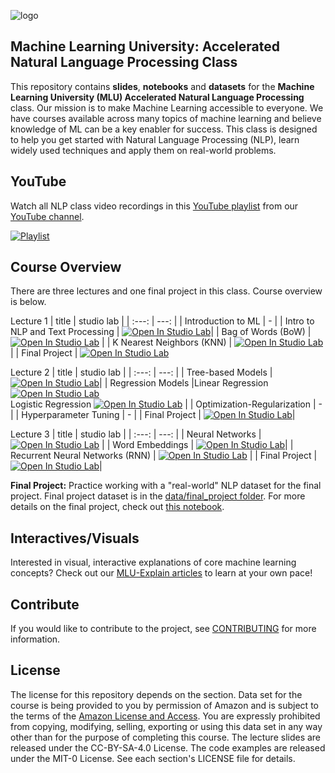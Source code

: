 ![logo](data/MLU_Logo.png)
## Machine Learning University: Accelerated Natural Language Processing Class

This repository contains __slides__, __notebooks__ and __datasets__ for the __Machine Learning University (MLU) Accelerated Natural Language Processing__ class. Our mission is to make Machine Learning accessible to everyone. We have courses available across many topics of machine learning and believe knowledge of ML can be a key enabler for success. This class is designed to help you get started with Natural Language Processing (NLP), learn widely used techniques and apply them on real-world problems.

## YouTube
Watch all NLP class video recordings in this [YouTube playlist](https://www.youtube.com/playlist?list=PL8P_Z6C4GcuWfAq8Pt6PBYlck4OprHXsw) from our [YouTube channel](https://www.youtube.com/channel/UC12LqyqTQYbXatYS9AA7Nuw/playlists).

[![Playlist](https://img.youtube.com/vi/0FXKbEgz-uU/0.jpg)](https://www.youtube.com/playlist?list=PL8P_Z6C4GcuWfAq8Pt6PBYlck4OprHXsw)

## Course Overview
There are three lectures and one final project in this class. Course overview is below.

Lecture 1
| title | studio lab |
| :---: | ---: |
| Introduction to ML | - |
| Intro to NLP and Text Processing | [![Open In Studio Lab](https://studiolab.sagemaker.aws/studiolab.svg)](https://studiolab.sagemaker.aws/import/github/aws-samples/aws-machine-learning-university-accelerated-nlp/blob/main/notebooks/MLA-NLP-Lecture1-Text-Process.ipynb)|
| Bag of Words (BoW) | [![Open In Studio Lab](https://studiolab.sagemaker.aws/studiolab.svg)](https://studiolab.sagemaker.aws/import/github/aws-samples/aws-machine-learning-university-accelerated-nlp/blob/main/notebooks/MLA-NLP-Lecture1-BOW.ipynb) |
| K Nearest Neighbors (KNN) | [![Open In Studio Lab](https://studiolab.sagemaker.aws/studiolab.svg)](https://studiolab.sagemaker.aws/import/github/aws-samples/aws-machine-learning-university-accelerated-nlp/blob/main/notebooks/MLA-NLP-Lecture1-KNN.ipynb) |
| Final Project | [![Open In Studio Lab](https://studiolab.sagemaker.aws/studiolab.svg)](https://studiolab.sagemaker.aws/import/github/aws-samples/aws-machine-learning-university-accelerated-nlp/blob/main/notebooks/MLA-NLP-Lecture1-Final-Project.ipynb)

Lecture 2
| title | studio lab |
| :---: | ---: |
| Tree-based Models | [![Open In Studio Lab](https://studiolab.sagemaker.aws/studiolab.svg)](https://studiolab.sagemaker.aws/import/github//aws-samples/aws-machine-learning-university-accelerated-nlp/blob/main/notebooks/MLA-NLP-Lecture2-Tree-Models.ipynb)|
| Regression Models |Linear Regression [![Open In Studio Lab](https://studiolab.sagemaker.aws/studiolab.svg)](https://studiolab.sagemaker.aws/import/github/aws-samples/aws-machine-learning-university-accelerated-nlp/blob/main/notebooks/MLA-NLP-Lecture2-Linear-Regression.ipynb) <br> Logistic Regression [![Open In Studio Lab](https://studiolab.sagemaker.aws/studiolab.svg)](https://studiolab.sagemaker.aws/import/github/aws-samples/aws-machine-learning-university-accelerated-nlp/blob/main/notebooks/MLA-NLP-Lecture2-Logistic-Regression.ipynb) |
| Optimization-Regularization | - |
| Hyperparameter Tuning | - |
| Final Project | [![Open In Studio Lab](https://studiolab.sagemaker.aws/studiolab.svg)](https://studiolab.sagemaker.aws/import/github/aws-samples/aws-machine-learning-university-accelerated-nlp/blob/main/notebooks/MLA-NLP-Lecture2-Final-Project.ipynb)|

Lecture 3
| title | studio lab |
| :---: | ---: |
| Neural Networks | [![Open In Studio Lab](https://studiolab.sagemaker.aws/studiolab.svg)](https://studiolab.sagemaker.aws/import/github/aws-samples/aws-machine-learning-university-accelerated-nlp/blob/main/notebooks/MLA-NLP-Lecture3-Neural-Networks-PyTorch.ipynb) |
| Word Embeddings | [![Open In Studio Lab](https://studiolab.sagemaker.aws/studiolab.svg)](https://studiolab.sagemaker.aws/import/github/aws-samples/aws-machine-learning-university-accelerated-nlp/blob/main/notebooks/MLA-NLP-Lecture3-Word-Vectors.ipynb)|
| Recurrent Neural Networks (RNN) | [![Open In Studio Lab](https://studiolab.sagemaker.aws/studiolab.svg)](https://studiolab.sagemaker.aws/import/github//aws-samples/aws-machine-learning-university-accelerated-nlp/blob/main/notebooks/MLA-NLP-Lecture3-Recurrent-Neural-Networks-PyTorch.ipynb) |
| Final Project | [![Open In Studio Lab](https://studiolab.sagemaker.aws/studiolab.svg)](https://studiolab.sagemaker.aws/import/github/aws-samples/aws-machine-learning-university-accelerated-nlp/blob/main/notebooks/MLA-NLP-Lecture3-Final-Project.ipynb)|



__Final Project:__ Practice working with a "real-world" NLP dataset for the final project. Final project dataset is in the [data/final_project folder](https://github.com/aws-samples/aws-machine-learning-university-accelerated-nlp/tree/main/data/final_project). For more details on the final project, check out [this notebook](https://github.com/aws-samples/aws-machine-learning-university-accelerated-nlp/blob/main/notebooks/MLA-NLP-Lecture1-Final-Project.ipynb).

## Interactives/Visuals
Interested in visual, interactive explanations of core machine learning concepts? Check out our [MLU-Explain articles](https://mlu-explain.github.io/) to learn at your own pace! 

## Contribute
If you would like to contribute to the project, see [CONTRIBUTING](CONTRIBUTING.md) for more information.

## License
The license for this repository depends on the section.  Data set for the course is being provided to you by permission of Amazon and is subject to the terms of the [Amazon License and Access](https://www.amazon.com/gp/help/customer/display.html?nodeId=201909000). You are expressly prohibited from copying, modifying, selling, exporting or using this data set in any way other than for the purpose of completing this course. The lecture slides are released under the CC-BY-SA-4.0 License.  The code examples are released under the MIT-0 License. See each section's LICENSE file for details.
